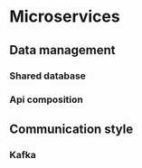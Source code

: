# Microservices

## Data management

### Shared database

### Api composition

## Communication style

### Kafka
